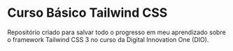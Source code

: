 # Curso Básico Tailwind CSS 
Repositório criado para salvar todo o progresso em meu aprendizado sobre o framework Tailwind CSS 3 no curso da Digital Innovation One (DIO).

